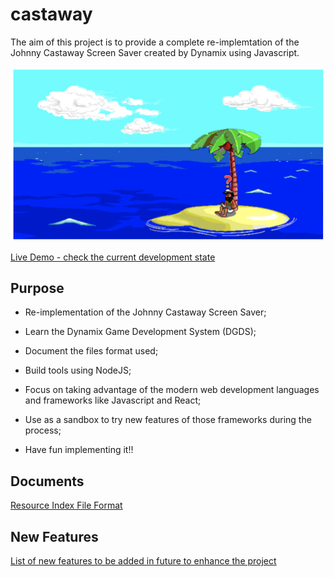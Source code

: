 # castaway

The aim of this project is to provide a complete re-implemtation of the Johnny Castaway Screen Saver created by Dynamix using Javascript.

![alt text](castaway.png "Dynamix Johnny Castaway Screen Saver")

[Live Demo - check the current development state](http://castaway.xesf.net/#entry=MJFISH.TTM)

## Purpose
- Re-implementation of the Johnny Castaway Screen Saver;

- Learn the Dynamix Game Development System (DGDS);

- Document the files format used;

- Build tools using NodeJS;

- Focus on taking advantage of the modern web development languages and frameworks like Javascript and React;

- Use as a sandbox to try new features of those frameworks during the process;

- Have fun implementing it!!

## Documents

[Resource Index File Format](docs/resindex.md)


## New Features

[List of new features to be added in future to enhance the project](NEW_FEATURES.md)